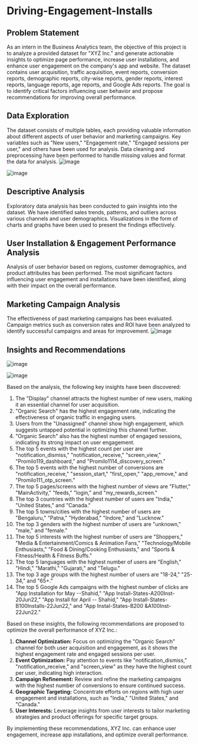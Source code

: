 # Driving-Engagement-Installs

## Problem Statement
As an intern in the Business Analytics team, the objective of this project is to analyze a provided dataset for "XYZ Inc." and generate actionable insights to optimize page performance, increase user installations, and enhance user engagement on the company's app and website. The dataset contains user acquisition, traffic acquisition, event reports, conversion reports, demographic reports, city-wise reports, gender reports, interest reports, language reports, age reports, and Google Ads reports. The goal is to identify critical factors influencing user behavior and propose recommendations for improving overall performance.

## Data Exploration
The dataset consists of multiple tables, each providing valuable information about different aspects of user behavior and marketing campaigns. Key variables such as "New users," "Engagement rate," "Engaged sessions per user," and others have been used for analysis. Data cleaning and preprocessing have been performed to handle missing values and format the data for analysis.
![image](https://github.com/sahil-jamwal/Driving-Engagement-Installs/assets/120573909/6d8603ca-b556-4d61-9c25-2a3e5ddd9356)

![image](https://github.com/sahil-jamwal/Driving-Engagement-Installs/assets/120573909/e8257aa4-92fa-4916-82f9-a168fbe8786e)



## Descriptive Analysis
Exploratory data analysis has been conducted to gain insights into the dataset. We have identified sales trends, patterns, and outliers across various channels and user demographics. Visualizations in the form of charts and graphs have been used to present the findings effectively.

## User Installation & Engagement Performance Analysis
Analysis of user behavior based on regions, customer demographics, and product attributes has been performed. The most significant factors influencing user engagement and installations have been identified, along with their impact on the overall performance.

## Marketing Campaign Analysis
The effectiveness of past marketing campaigns has been evaluated. Campaign metrics such as conversion rates and ROI have been analyzed to identify successful campaigns and areas for improvement.
![image](https://github.com/sahil-jamwal/Driving-Engagement-Installs/assets/120573909/b1863333-5ad0-419c-8d3e-440a9a0af51a)


## Insights and Recommendations

![image](https://github.com/sahil-jamwal/Driving-Engagement-Installs/assets/120573909/49a3c6ed-8fcd-4174-9960-39439e49eba9)

![image](https://github.com/sahil-jamwal/Driving-Engagement-Installs/assets/120573909/030df4b9-a55f-4a75-b6e1-10f63bb48c35)


Based on the analysis, the following key insights have been discovered:

1. The "Display" channel attracts the highest number of new users, making it an essential channel for user acquisition.
2. "Organic Search" has the highest engagement rate, indicating the effectiveness of organic traffic in engaging users.
3. Users from the "Unassigned" channel show high engagement, which suggests untapped potential in optimizing this channel further.
4. "Organic Search" also has the highest number of engaged sessions, indicating its strong impact on user engagement.
5. The top 5 events with the highest count per user are "notification_dismiss," "notification_receive," "screen_view," "Promilo119_dashboard," and "Promilo1114_discovery_screen."
6. The top 5 events with the highest number of conversions are "notification_receive," "session_start," "first_open," "app_remove," and "Promilo111_otp_screen."
7. The top 5 pages/screens with the highest number of views are "Flutter," "MainActivity," "feeds," "login," and "my_rewards_screen."
8. The top 3 countries with the highest number of users are "India," "United States," and "Canada."
9. The top 5 towns/cities with the highest number of users are "Bengaluru," "Patna," "Hyderabad," "Indore," and "Lucknow."
10. The top 3 genders with the highest number of users are "unknown," "male," and "female."
11. The top 5 interests with the highest number of users are "Shoppers," "Media & Entertainment/Comics & Animation Fans," "Technology/Mobile Enthusiasts," "Food & Dining/Cooking Enthusiasts," and "Sports & Fitness/Health & Fitness Buffs."
12. The top 5 languages with the highest number of users are "English," "Hindi," "Marathi," "Gujarati," and "Telugu."
13. The top 3 age groups with the highest number of users are "18-24," "25-34," and "65+."
14. The top 5 Google Ads campaigns with the highest number of clicks are "App Installation for May --Shahid," "App Install-States-A200Inst-20Jun22," "App Install for April -- Shahid," "App Install-States-B100Installs-22Jun22," and "App Instal-States-B200 &A100Inst-22Jun22."

Based on these insights, the following recommendations are proposed to optimize the overall performance of XYZ Inc.:

1. **Channel Optimization:** Focus on optimizing the "Organic Search" channel for both user acquisition and engagement, as it shows the highest engagement rate and engaged sessions per user.
2. **Event Optimization:** Pay attention to events like "notification_dismiss," "notification_receive," and "screen_view" as they have the highest count per user, indicating high interaction.
3. **Campaign Refinement:** Review and refine the marketing campaigns with the highest number of conversions to ensure continued success.
4. **Geographic Targeting:** Concentrate efforts on regions with high user engagement and installations, such as "India," "United States," and "Canada."
5. **User Interests:** Leverage insights from user interests to tailor marketing strategies and product offerings for specific target groups.

By implementing these recommendations, XYZ Inc. can enhance user engagement, increase app installations, and optimize overall performance.

